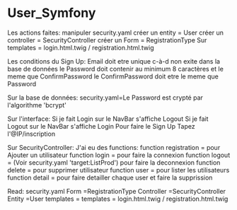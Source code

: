 # User_Symfony

Les actions faites:
manipuler security.yaml
créer un entity = User
créer un controller = SecurityController
créer un Form = RegistrationType
Sur templates = login.html.twig / registration.html.twig

Les conditions du Sign Up:
Email doit etre unique c-à-d non exite dans la base de données
le Password doit contenir au minimum 8 caractères et le meme que ConfirmPassword
le ConfirmPassword doit etre le meme que Password

Sur la base de données:
security.yaml=Le Password est crypté par l'algorithme 'bcrypt'

Sur l'interface:
Si je fait Login sur le NavBar s'affiche Logout
Si je fait Logout sur le NavBar s'affiche Login
Pour faire le Sign Up Tapez l'@IP/inscription

Sur SecurityController:
J'ai eu des functions:
  function registration = pour Ajouter un utilisateur
  function login = pour faire la connexion
  function logout = (Voir security.yaml 'target:ListProd') pour faire la deconnexion
  function delete = pour supprimer utilisateur
  function user = pour lister les utilisateurs
  function detail = pour faire detailler chaque user et faire la supprission
  
  

Read:  security.yaml
       Form =RegistrationType
       Controller =SecurityController
       Entity =User
       templates = templates = login.html.twig / registration.html.twig

